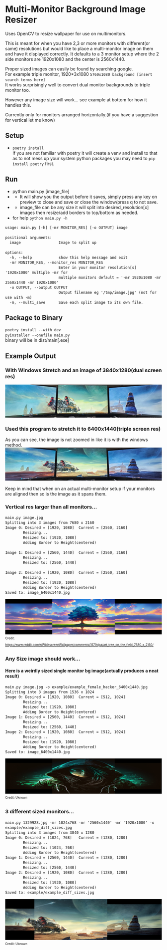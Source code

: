 # Multi-Monitor Background Image Resizer
Uses OpenCV to resize wallpaper for use on multimonitors.

This is meant for when you have 2,3 or more monitors with different(or same) resolutions
but would like to place a multi-monitor image on them and have it displayed correctly.
It defaults to a 3 monitor setup where the 2 side monitors are 1920x1080 and the center is 2560x1440.

Proper sized images can easily be found by searching google.  
For example triple monitor, 1920*3x1080 `5760x1080 background [insert search terms here]`  
It works surprisingly well to convert dual monitor backgrounds to triple monitor too.
  
However any image size will work... see example at bottom for how it handles this.
  
Currently only for monitors arranged horizontally.(if you have a suggestion for vertical let me know)

## Setup
* `poetry install`  
If you are not familiar with poetry it will create a venv and install to that as to not mess up your system python packages you may need to `pip install poetry` first.

## Run
* python main.py [image_file]
* * It will show you the output before it saves, simply press any key on preview to close and save or close the window/press q to not save.
* * image_file can be any size it will split into desired_resolution[x] images then resize/add borders to top/bottom as needed.
* for help `python main.py -h`  

```
usage: main.py [-h] [-mr MONITOR_RES] [-o OUTPUT] image

positional arguments:
  image                 Image to split up

options:
  -h, --help            show this help message and exit
  -mr MONITOR_RES, --monitor_res MONITOR_RES
                        Enter in your monitor resolution[s] '1920x1080' multiple -mr for
                        multiple monitors default = '-mr 1920x1080 -mr 2560x1440 -mr 1920x1080'
  -o OUTPUT, --output OUTPUT
                        Output filename eg '/tmp/image.jpg' (not for use with -m)
  -m, --multi_save      Save each split image to its own file.
```

## Package to Binary
`poetry install --with dev`  
`pyinstaller --onefile main.py`  
binary will be in dist/main[.exe]

## Example Output
### With Windows Stretch and an image of 3840x1280(dual screen res)
![Example_Without](example/example_without.jpg)

### Used this program to stretch it to 6400x1440(triple screen res)
As you can see, the image is not zoomed in like it is with the windows method.
![Example_With](example/example_with.jpg)

Keep in mind that when on an actual multi-monitor setup if your monitors are aligned then so is the image as it spans them.
### Vertical res larger than all monitors...
```
main.py image.jpg
Splitting into 3 images from 7680 x 2160
Image 0: Desired = [1920, 1080]  Current = [2560, 2160]
        Resizing...
        Resized to: [1920, 1080]
        Adding Border to Height(centered)

Image 1: Desired = [2560, 1440]  Current = [2560, 2160]
        Resizing...
        Resized to: [2560, 1440]

Image 2: Desired = [1920, 1080]  Current = [2560, 2160]
        Resizing...
        Resized to: [1920, 1080]
        Adding Border to Height(centered)
Saved to: image_6400x1440.jpg
```
![Oversized](example/example_2560xoversize_6400x1440.jpg)
<sub><sup>Credit: https://www.reddit.com/r/WidescreenWallpaper/comments/1579dpa/art_tree_on_the_field_7680_x_2160/</sub></sup>

### Any Size image should work...
#### Here is a weirdly sized single monitor bg image(actually produces a neat result)
```
main.py image.jpg -o example/example_female_hacker_6400x1440.jpg
Splitting into 3 images from 1536 x 1024
Image 0: Desired = [1920, 1080]  Current = [512, 1024]
        Resizing...
        Resized to: [1920, 1080]
        Adding Border to Height(centered)
Image 1: Desired = [2560, 1440]  Current = [512, 1024]
        Resizing...
        Resized to: [2560, 1440]
Image 2: Desired = [1920, 1080]  Current = [512, 1024]
        Resizing...
        Resized to: [1920, 1080]
        Adding Border to Height(centered)
Saved to: image_6400x1440.jpg
```
![Female_Hacker](example/female_hacker_6400x1440.jpg)
<sub><sup>Credit: Uknown</sub></sup>

### 3 different sized monitors...
```
main.py 1329928.jpg -mr 1024x768 -mr '2560x1440' -mr '1920x1080' -o example/example_diff_sizes.jpg
Splitting into 3 images from 3840 x 1280
Image 0: Desired = [1024, 768]   Current = [1280, 1280]
        Resizing...
        Resized to: [1024, 768]
        Adding Border to Height(centered)
Image 1: Desired = [2560, 1440]  Current = [1280, 1280]
        Resizing...
        Resized to: [2560, 1440]
Image 2: Desired = [1920, 1080]  Current = [1280, 1280]
        Resizing...
        Resized to: [1920, 1080]
        Adding Border to Height(centered)
Saved to: example/example_diff_sizes.jpg
```
![Example_Multi_Size](example/example_diff_sizes.jpg)
<sub><sup>Credit: Uknown</sub></sup>

